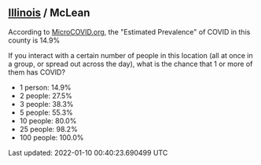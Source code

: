 
## [Illinois](/united-states/illinois) / McLean

According to [MicroCOVID.org](http://microcovid.org),
the "Estimated Prevalence" of COVID in this county is 14.9%

If you interact with a certain number of people in this location
(all at once in a group, or spread out across the day), what is the chance that
1 or more of them has COVID?

- 1 person: 14.9%
- 2 people: 27.5%
- 3 people: 38.3%
- 5 people: 55.3%
- 10 people: 80.0%
- 25 people: 98.2%
- 100 people: 100.0%

Last updated: 2022-01-10 00:40:23.690499 UTC
